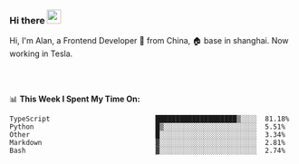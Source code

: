 ### Hi there <img src="https://media.giphy.com/media/hvRJCLFzcasrR4ia7z/giphy.gif" width="25px">

<!-- ![visitors](https://visitor-badge.glitch.me/badge?page_id=dislfyer.dislfyer) -->

Hi, I'm Alan, a Frontend Developer 🚀 from China, 🏠 base in shanghai. Now working in Tesla.

<br/>
<br/>

📊 **This Week I Spent My Time On:**


<!--START_SECTION:waka-->

```text
TypeScript                          ████████████████████▒░░░░  81.18%
Python                              █▒░░░░░░░░░░░░░░░░░░░░░░░  5.51%
Other                               █░░░░░░░░░░░░░░░░░░░░░░░░  3.34%
Markdown                            ▓░░░░░░░░░░░░░░░░░░░░░░░░  2.81%
Bash                                ▓░░░░░░░░░░░░░░░░░░░░░░░░  2.74%
```

<!--END_SECTION:waka-->

<!--
**About Me:**
 -->

